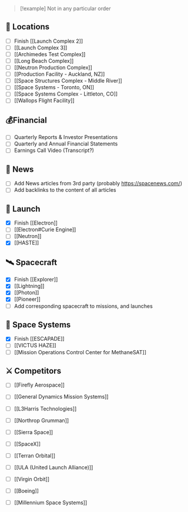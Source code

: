 >[!example] Not in any particular order
## 📍 Locations

- [ ] Finish [[Launch Complex 2]]
- [ ] [[Launch Complex 3]]
- [ ] [[Archimedes Test Complex]]
- [ ] [[Long Beach Complex]]
- [ ] [[Neutron Production Complex]]
- [ ] [[Production Facility - Auckland, NZ]]
- [ ] [[Space Structures Complex - Middle River]]
- [ ] [[Space Systems - Toronto, ON]]
- [ ] [[Space Systems Complex - Littleton, CO]]
- [ ] [[Wallops Flight Facility]]

## 💰Financial
- [ ] Quarterly Reports & Investor Presentations
- [ ] Quarterly and Annual Financial Statements
- [ ] Earnings Call Video (Transcript?)
## 📰 News

- [ ] Add News articles from 3rd party (probably https://spacenews.com/) 
- [ ] Add backlinks to the content of all articles

## 🚀 Launch

- [x] Finish [[Electron]]
- [ ] [[Electron#Curie Engine]]
- [ ] [[Neutron]]
- [x] [[HASTE]]

## 🛰️ Spacecraft

- [x] Finish [[Explorer]]
- [x] [[Lightning]]
- [x] [[Photon]]
- [x] [[Pioneer]]
- [ ] Add corresponding spacecraft to missions, and launches

## 📡 Space Systems

- [x] Finish [[ESCAPADE]]
- [ ] [[VICTUS HAZE]]
- [ ] [[Mission Operations Control Center for MethaneSAT]]

## ⚔️ Competitors

- [ ] [[Firefly Aerospace]]
- [ ] [[General Dynamics Mission Systems]]
- [ ] [[L3Harris Technologies]]
- [ ] [[Northrop Grumman]]
- [ ] [[Sierra Space]]
- [ ] [[SpaceX]]
- [ ] [[Terran Orbital]]
- [ ] [[ULA (United Launch Alliance)]]
- [ ] [[Virgin Orbit]]
- [ ] [[Boeing]]
- [ ] [[Millennium Space Systems]]


